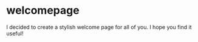 # welcomepage
I decided to create a stylish welcome page for all of you. I hope you find it useful!
